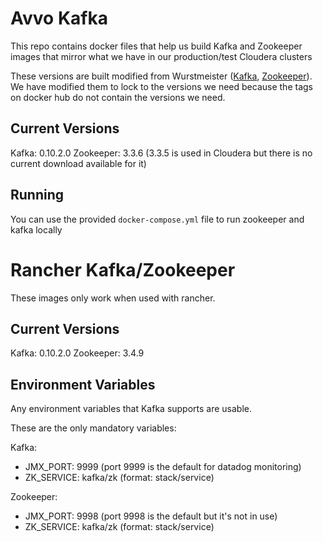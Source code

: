 # Avvo Kafka

This repo contains docker files that help us build Kafka and Zookeeper images that
mirror what we have in our production/test Cloudera clusters

These versions are built modified from Wurstmeister ([Kafka](https://github.com/wurstmeister/kafka-docker), [Zookeeper](https://github.com/wurstmeister/zookeeper-docker)). We have modified them to lock to the versions we need
because the tags on docker hub do not contain the versions we need.

## Current Versions

Kafka: 0.10.2.0
Zookeeper: 3.3.6 (3.3.5 is used in Cloudera but there is no current download available for it)

## Running

You can use the provided `docker-compose.yml` file to run zookeeper and kafka locally

# Rancher Kafka/Zookeeper

These images only work when used with rancher.

## Current Versions

Kafka: 0.10.2.0
Zookeeper: 3.4.9

## Environment Variables

Any environment variables that Kafka supports are usable.

These are the only mandatory variables:

Kafka:
* JMX_PORT: 9999 (port 9999 is the default for datadog monitoring)
* ZK_SERVICE: kafka/zk (format: stack/service)

Zookeeper:
* JMX_PORT: 9998 (port 9998 is the default but it's not in use)
* ZK_SERVICE: kafka/zk (format: stack/service)

